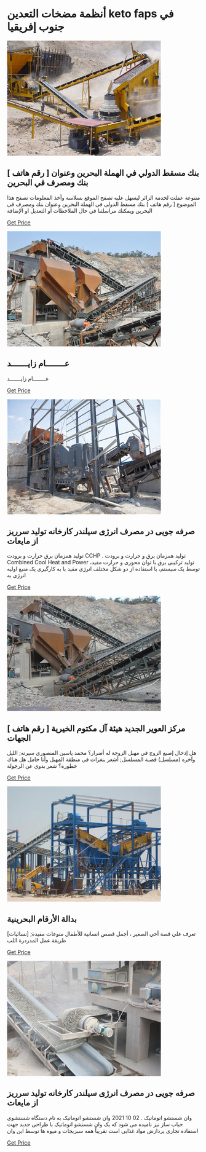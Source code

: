 # أنظمة مضخات التعدين keto faps في جنوب إفريقيا

<a href="https://mnn.zoosnet.net/LR/Chatpre.aspx?id=MNN94995150&p=https://vbl.co.za/" target="_blank">![[ رقم هاتف ] بنك مسقط الدولي في الهملة البحرين وعنوان بنك ومصرف في البحرين](https://raw.githubusercontent.com/gcmcrusher/imgs/main/441.jpg)</a>

## [ رقم هاتف ] بنك مسقط الدولي في الهملة البحرين وعنوان بنك ومصرف في البحرين

متنوعة عملت لخدمة الزائر ليسهل عليه تصفح الموقع بسلاسة وأخذ المعلومات تصفح هذا الموضوع [ رقم هاتف ] بنك مسقط الدولي في الهملة البحرين وعنوان بنك ومصرف في البحرين ويمكنك مراسلتنا في حال الملاحظات او التعديل او الإضافة 

<a href="https://mnn.zoosnet.net/LR/Chatpre.aspx?id=MNN94995150&p=https://vbl.co.za/" target="_blank">Get Price</a>

<a href="https://mnn.zoosnet.net/LR/Chatpre.aspx?id=MNN94995150&p=https://vbl.co.za/" target="_blank">![عــــــــام زايـــــــد](https://raw.githubusercontent.com/gcmcrusher/imgs/main/257.jpg)</a>

## عــــــــام زايـــــــد

عــــــــام زايـــــــد 

<a href="https://mnn.zoosnet.net/LR/Chatpre.aspx?id=MNN94995150&p=https://vbl.co.za/" target="_blank">Get Price</a>

<a href="https://mnn.zoosnet.net/LR/Chatpre.aspx?id=MNN94995150&p=https://vbl.co.za/" target="_blank">![صرفه جویی در مصرف انرژی سیلندر کارخانه تولید سرریز از مایعات](https://raw.githubusercontent.com/gcmcrusher/imgs/main/226.jpg)</a>

## صرفه جویی در مصرف انرژی سیلندر کارخانه تولید سرریز از مایعات

تولید همزمان برق حرارت و برودت CCHP . تولید همزمان برق و حرارت و برودت Combined Cool Heat and Power تولید ترکیبی برق با توان محوری و حرارت مفید، توسط یک سیستم، با استفاده از دو شکل مختلف انرژی مفید با به کارگیری یک منبع اولیه انرژی به 

<a href="https://mnn.zoosnet.net/LR/Chatpre.aspx?id=MNN94995150&p=https://vbl.co.za/" target="_blank">Get Price</a>

<a href="https://mnn.zoosnet.net/LR/Chatpre.aspx?id=MNN94995150&p=https://vbl.co.za/" target="_blank">![[ رقم هاتف ] مركز العوير الجديد هيئة آل مكتوم الخيرية الجهات ](https://raw.githubusercontent.com/gcmcrusher/imgs/main/855.jpg)</a>

## [ رقم هاتف ] مركز العوير الجديد هيئة آل مكتوم الخيرية الجهات 

هل إدخال إصبع الزوج في مهبل الزوجة له أضرار؟ محمد ياسين المنصوري سيرته; الليل وآخره (مسلسل) قصـة المسلسل; أشعر بنغزات في منطقة المهبل وأنا حامل هل هناك خطورة؟ شعر بدوي عن الرجولة

<a href="https://mnn.zoosnet.net/LR/Chatpre.aspx?id=MNN94995150&p=https://vbl.co.za/" target="_blank">Get Price</a>

<a href="https://mnn.zoosnet.net/LR/Chatpre.aspx?id=MNN94995150&p=https://vbl.co.za/" target="_blank">![بدالة الأرقام البحرينية](https://raw.githubusercontent.com/gcmcrusher/imgs/main/674.jpg)</a>

## بدالة الأرقام البحرينية

[نسائيات] تعرف علي قصة أخي الصغير ، أجمل قصص انسانية للأطفال منوعات مفيدة; طريقة عمل المدردرة اللب

<a href="https://mnn.zoosnet.net/LR/Chatpre.aspx?id=MNN94995150&p=https://vbl.co.za/" target="_blank">Get Price</a>

<a href="https://mnn.zoosnet.net/LR/Chatpre.aspx?id=MNN94995150&p=https://vbl.co.za/" target="_blank">![صرفه جویی در مصرف انرژی سیلندر کارخانه تولید سرریز از مایعات](https://raw.githubusercontent.com/gcmcrusher/imgs/main/220.jpg)</a>

## صرفه جویی در مصرف انرژی سیلندر کارخانه تولید سرریز از مایعات

وان شستشو اتوماتیک . 02 10 2021 وان شستشو اتوماتیک به نام دستگاه شستشوی حباب ساز نیز نامیده می شود که یک وان شستشو اتوماتیک با طراحی جدید جهت استفاده تجاری پردازش مواد غذایی است تقریباً همه سبزیجات و میوه ها توسط این وان 

<a href="https://mnn.zoosnet.net/LR/Chatpre.aspx?id=MNN94995150&p=https://vbl.co.za/" target="_blank">Get Price</a>

